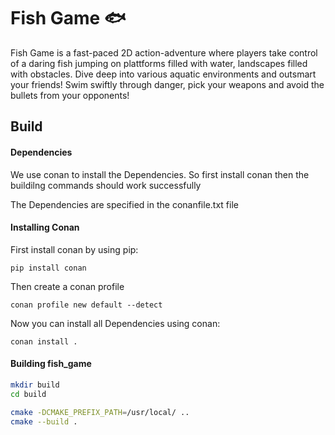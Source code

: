 # Fish Game 🐟
 
 Fish Game is a fast-paced 2D action-adventure where players take control of a daring fish jumping on plattforms filled with water, landscapes filled with obstacles. Dive deep into various aquatic environments and outsmart your friends! Swim swiftly through danger, pick your weapons and avoid the bullets from your opponents!

## Build

#### Dependencies

We use conan to install the Dependencies.
So first install conan then the buildilng commands should work successfully

The Dependencies are specified in the conanfile.txt file

#### Installing Conan

First install conan by using pip:

```
pip install conan
```

Then create a conan profile

```
conan profile new default --detect
```

Now you can install all Dependencies using conan:

```
conan install .
```


#### Building fish_game


```sh
mkdir build
cd build

cmake -DCMAKE_PREFIX_PATH=/usr/local/ ..
cmake --build .
```

